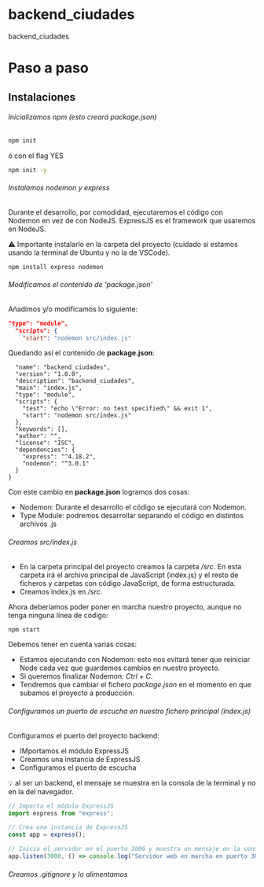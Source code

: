 # backend_ciudades
backend_ciudades


# Paso a paso
## Instalaciones

###### Inicializamos npm (esto creará package.json)
```bash
npm init
```
ó con el flag YES
```bash
npm init -y
```

###### Instalamos nodemon y express
Durante el desarrollo, por comodidad, ejecutaremos el código con Nodemon en vez de con NodeJS.
ExpressJS es el framework que usaremos en NodeJS.

⚠️ Importante instalarlo en la carpeta del proyecto (cuidado si estamos usando la terminal de Ubuntu y no la de VSCode).

```bash
npm install express nodemon
```

###### Modificamos el contenido de 'package.json'
Añadimos y/o modificamos lo siguiente:
```json
"type": "module",
  "scripts": {
    "start": "nodemon src/index.js"

```

Quedando así el contenido de **package.json**:

```json{
  "name": "backend_ciudades",
  "version": "1.0.0",
  "description": "backend_ciudades",
  "main": "index.js",
  "type": "module",
  "scripts": {
    "test": "echo \"Error: no test specified\" && exit 1",
    "start": "nodemon src/index.js"
  },
  "keywords": [],
  "author": "",
  "license": "ISC",
  "dependencies": {
    "express": "^4.18.2",
    "nodemon": "^3.0.1"
  }
}
```

Con este cambio en **package.json** logramos dos cosas:
- Nodemon: Durante el desarrollo el código se ejecutará con Nodemon.
- Type Module: podremos desarrollar separando el código en distintos archivos .js

###### Creamos src/index.js
- En la carpeta principal del proyecto creamos la carpeta */src*. En esta carpeta irá el archivo principal de JavaScript (index.js) y el resto de ficheros y carpetas con código JavaScript, de forma estructurada.
- Creamos index.js en */src*.

Ahora deberíamos poder poner en marcha nuestro proyecto, aunque no tenga ninguna línea de código:
```bash
npm start
```

Debemos tener en cuenta varias cosas:
- Estamos ejecutando con Nodemon: esto nos evitará tener que reiniciar Node cada vez que guardemos cambios en nuestro proyecto.
- Si queremos finalizar Nodemon: *Ctrl + C*.
- Tendremos que cambiar el fichero *package.json* en el momento en que subamos el proyecto a producción.

###### Configuramos un puerto de escucha en nuestro fichero principal (index.js)
Configuramos el puerto del proyecto backend:
- IMportamos el módulo ExpressJS
- Creamos una instancia de ExpressJS
- Configuramos el puerto de escucha

💡 al ser un backend, el mensaje se muestra en la consola de la terminal y no en la del navegador.

```js
// Importa el módulo ExpressJS
import express from "express";

// Crea una instancia de ExpressJS
const app = express();

// Inicia el servidor en el puerto 3006 y muestra un mensaje en la consola
app.listen(3000, () => console.log("Servidor web en marcha en puerto 3000."));
```

###### Creamos .gitignore y lo alimentamos
